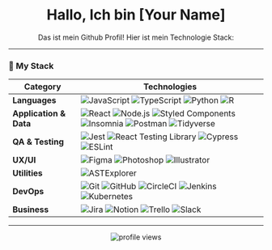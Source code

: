 <h1 align="center">Hallo, Ich bin [Your Name]</h1>
<p align="center">Das ist mein Github Profil! Hier ist mein Technologie Stack:</p>

---

### 🧰 My Stack

| **Category**         | **Technologies**                                                                                                                                              |
|----------------------|---------------------------------------------------------------------------------------------------------------------------------------------------------------|
| **Languages**        | ![JavaScript](https://img.shields.io/badge/JavaScript-F7DF1E?logo=javascript&logoColor=black) ![TypeScript](https://img.shields.io/badge/TypeScript-3178C6?logo=typescript&logoColor=white) ![Python](https://img.shields.io/badge/Python-3776AB?logo=python&logoColor=white) ![R](https://img.shields.io/badge/R-276DC3?logo=r&logoColor=white) |
| **Application & Data** | ![React](https://img.shields.io/badge/React-61DAFB?logo=react&logoColor=black) ![Node.js](https://img.shields.io/badge/Node.js-339933?logo=node.js&logoColor=white) ![Styled Components](https://img.shields.io/badge/Styled--Components-DB7093?logo=styled-components&logoColor=white) ![Insomnia](https://img.shields.io/badge/Insomnia-4000BF?logo=insomnia&logoColor=white) ![Postman](https://img.shields.io/badge/Postman-FF6C37?logo=postman&logoColor=white) ![Tidyverse](https://img.shields.io/badge/Tidyverse-8D6CAB?logo=r&logoColor=white) |
| **QA & Testing**     | ![Jest](https://img.shields.io/badge/Jest-C21325?logo=jest&logoColor=white) ![React Testing Library](https://img.shields.io/badge/React%20Testing%20Library-E33332?logo=testing-library&logoColor=white) ![Cypress](https://img.shields.io/badge/Cypress-17202C?logo=cypress&logoColor=white) ![ESLint](https://img.shields.io/badge/ESLint-4B32C3?logo=eslint&logoColor=white) |
| **UX/UI**            | ![Figma](https://img.shields.io/badge/Figma-F24E1E?logo=figma&logoColor=white) ![Photoshop](https://img.shields.io/badge/Photoshop-31A8FF?logo=adobephotoshop&logoColor=white) ![Illustrator](https://img.shields.io/badge/Illustrator-FF9A00?logo=adobeillustrator&logoColor=white) |
| **Utilities**        | ![ASTExplorer](https://img.shields.io/badge/ASTExplorer-181717?logo=javascript&logoColor=white) |
| **DevOps**           | ![Git](https://img.shields.io/badge/Git-F05032?logo=git&logoColor=white) ![GitHub](https://img.shields.io/badge/GitHub-181717?logo=github&logoColor=white) ![CircleCI](https://img.shields.io/badge/CircleCI-343434?logo=circleci&logoColor=white) ![Jenkins](https://img.shields.io/badge/Jenkins-D24939?logo=jenkins&logoColor=white) ![Kubernetes](https://img.shields.io/badge/Kubernetes-326CE5?logo=kubernetes&logoColor=white) |
| **Business**         | ![Jira](https://img.shields.io/badge/Jira-0052CC?logo=jira&logoColor=white) ![Notion](https://img.shields.io/badge/Notion-000000?logo=notion&logoColor=white) ![Trello](https://img.shields.io/badge/Trello-0052CC?logo=trello&logoColor=white) ![Slack](https://img.shields.io/badge/Slack-4A154B?logo=slack&logoColor=white) |

---

<p align="center">
  <img src="https://komarev.com/ghpvc/?username=yourusername&label=Visits&color=yellow" alt="profile views"/>
</p>
